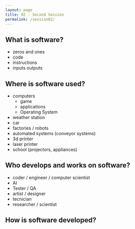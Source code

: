 ```yaml
---
layout: page
title: 02 - Second Session
permalink: /session02/
---
```


## What is software?

- zeros and ones
- code
- instructions
- inputs outputs

## Where is software used?

- computers
  - game
  - applications
  - Operating System
- weather station
- car
- factories / robots
- automated systems (conveyor systems)
- 3d printer
- laser printer
- school (projectors, appliances)

## Who develops and works on software?

- coder / engineer / computer scientist
- AI
- Tester / QA
- artist / designer
- tecnician
- researcher / scientist

## How is software developed?